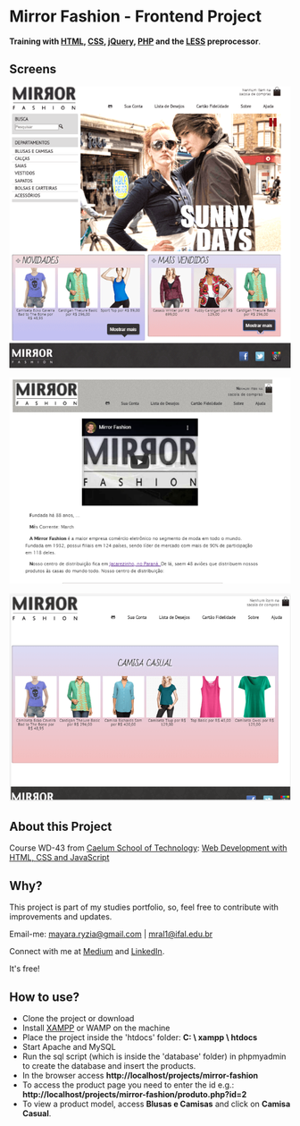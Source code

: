 # Mirror Fashion - Frontend Project 


**Training with [HTML](https://www.w3.org/TR/html52/), [CSS](https://www.w3.org/Style/CSS/), [jQuery](https://jquery.com/), [PHP](https://www.php.net/manual/pt_BR/intro-whatis.php) and the [LESS](http://lesscss.org/) preprocessor**.

## Screens

![Index](https://raw.githubusercontent.com/mayararysia/mirror-fashion/master/screenshots/home.png)

![Sobre](https://raw.githubusercontent.com/mayararysia/mirror-fashion/master/screenshots/sobre.png)

![Produto Camisa Casual](https://raw.githubusercontent.com/mayararysia/mirror-fashion/master/screenshots/camisa-casual.png)

## About this Project

Course WD-43 from [Caelum School of Technology](https://www.caelum.com.br/): [Web Development with HTML, CSS and JavaScript](https://www.caelum.com.br/download/caelum-html-css-javascript.pdf)

## Why?

This project is part of my studies portfolio, so, feel free to contribute with improvements and updates.

Email-me: mayara.ryzia@gmail.com | mral1@ifal.edu.br

Connect with me at [Medium](https://medium.com/@mayararysia) and [LinkedIn](https://www.linkedin.com/in/rysia/).

It's free!

## How to use?

* Clone the project or download
* Install [XAMPP](https://www.apachefriends.org/pt_br/index.html) or WAMP on the machine
* Place the project inside the 'htdocs' folder: **C: \ xampp \ htdocs**
* Start  Apache and MySQL
* Run the sql script (which is inside the 'database' folder) in phpmyadmin to create the database and insert the products.
* In the browser access **http://localhost/projects/mirror-fashion**
* To access the product page you need to enter the id e.g.: **http://localhost/projects/mirror-fashion/produto.php?id=2**
* To view a product model, access **Blusas e Camisas** and click on **Camisa Casual**.
